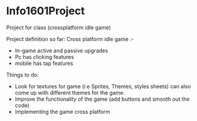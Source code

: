 # Info1601Project
Project for class (crossplatform idle game)

Project definition so far:
  Cross platform idle game :-
   * In-game active and passive upgrades
   * Pc has clicking features
   * mobile has tap features
   
Things to do:
* Look for textures for game (i.e Sprites, Themes, styles sheets) can also come up with different themes for the game.
* Improve the functionality of the game (add buttons and smooth out the code)
* Implementing the game cross platform
